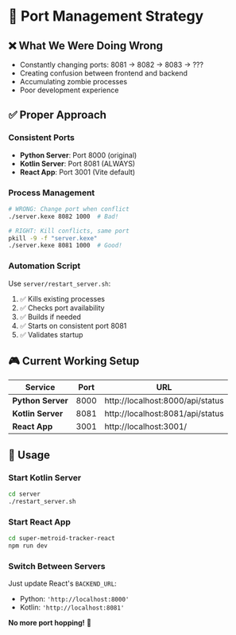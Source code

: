 # 🎯 **Port Management Strategy**

## ❌ **What We Were Doing Wrong**
- Constantly changing ports: 8081 → 8082 → 8083 → ???
- Creating confusion between frontend and backend
- Accumulating zombie processes
- Poor development experience

## ✅ **Proper Approach**

### **Consistent Ports**
- **Python Server**: Port 8000 (original)
- **Kotlin Server**: Port 8081 (ALWAYS)
- **React App**: Port 3001 (Vite default)

### **Process Management**
```bash
# WRONG: Change port when conflict
./server.kexe 8082 1000  # Bad!

# RIGHT: Kill conflicts, same port
pkill -9 -f "server.kexe"
./server.kexe 8081 1000  # Good!
```

### **Automation Script**
Use `server/restart_server.sh`:
1. ✅ Kills existing processes
2. ✅ Checks port availability  
3. ✅ Builds if needed
4. ✅ Starts on consistent port 8081
5. ✅ Validates startup

## 🎮 **Current Working Setup**

| Service | Port | URL |
|---------|------|-----|
| **Python Server** | 8000 | http://localhost:8000/api/status |
| **Kotlin Server** | 8081 | http://localhost:8081/api/status |
| **React App** | 3001 | http://localhost:3001/ |

## 🚀 **Usage**

### Start Kotlin Server
```bash
cd server
./restart_server.sh
```

### Start React App  
```bash
cd super-metroid-tracker-react
npm run dev
```

### Switch Between Servers
Just update React's `BACKEND_URL`:
- Python: `'http://localhost:8000'`
- Kotlin: `'http://localhost:8081'`

**No more port hopping!** 🎯 